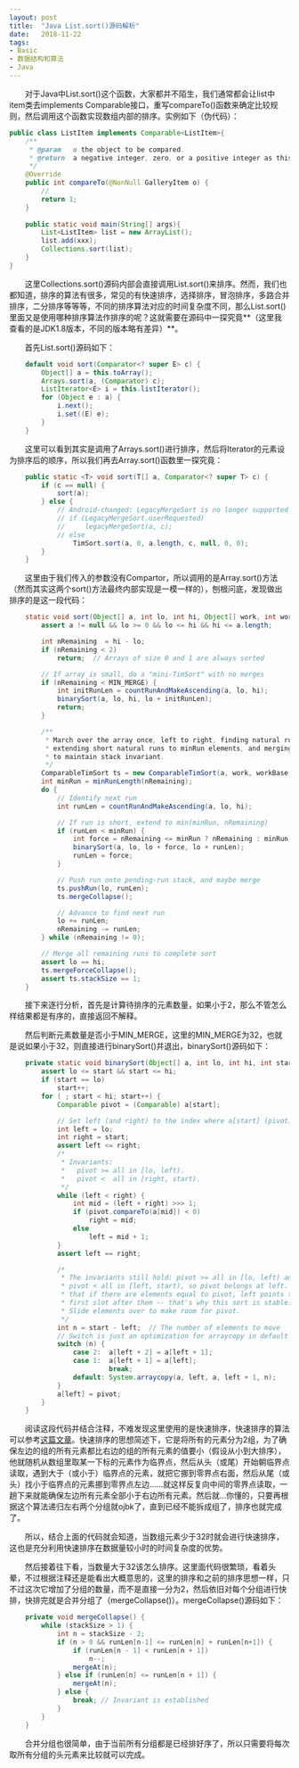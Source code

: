 ```yaml
---
layout: post
title:  "Java List.sort()源码解析"
date:   2018-11-22
tags:
- Basic
- 数据结构和算法
- Java
---
```


&emsp;&emsp;对于Java中List.sort()这个函数，大家都并不陌生，我们通常都会让list中item类去implements Comparable接口，重写compareTo()函数来确定比较规则，然后调用这个函数实现数组内部的排序。实例如下（伪代码）：  

```Java
public class ListItem implements Comparable<ListItem>{
	/**
	 * @param   o the object to be compared.
     * @return  a negative integer, zero, or a positive integer as this object is less than, equal to, or greater than the specified object.
	 */
	@Override
    public int compareTo(@NonNull GalleryItem o) {
        //
        return 1;
    }
    
    public static void main(String[] args){
		List<ListItem> list = new ArrayList();
		list.add(xxx);
		Collections.sort(list);
    }
}
```

&emsp;&emsp;这里Collections.sort()源码内部会直接调用List.sort()来排序。然而，我们也都知道，排序的算法有很多，常见的有快速排序，选择排序，冒泡排序，多路合并排序，二分排序等等等，不同的排序算法对应的时间复杂度不同，那么List.sort()里面又是使用哪种排序算法作排序的呢？这就需要在源码中一探究竟**（这里我查看的是JDK1.8版本，不同的版本略有差异）**。  

&emsp;&emsp;首先List.sort()源码如下：  

```Java
    default void sort(Comparator<? super E> c) {
        Object[] a = this.toArray();
        Arrays.sort(a, (Comparator) c);
        ListIterator<E> i = this.listIterator();
        for (Object e : a) {
            i.next();
            i.set((E) e);
        }
    }
```
&emsp;&emsp;这里可以看到其实是调用了Arrays.sort()进行排序，然后将Iterator的元素设为排序后的顺序，所以我们再去Array.sort()函数里一探究竟：   

```Java
    public static <T> void sort(T[] a, Comparator<? super T> c) {
        if (c == null) {
            sort(a);
        } else {
            // Android-changed: LegacyMergeSort is no longer supported
            // if (LegacyMergeSort.userRequested)
            //     legacyMergeSort(a, c);
            // else
                TimSort.sort(a, 0, a.length, c, null, 0, 0);
        }
    }
```
&emsp;&emsp;这里由于我们传入的参数没有Compartor，所以调用的是Array.sort()方法（然而其实这两个sort()方法最终内部实现是一模一样的），刨根问底，发现做出排序的是这一段代码：
```Java
    static void sort(Object[] a, int lo, int hi, Object[] work, int workBase, int workLen) {
        assert a != null && lo >= 0 && lo <= hi && hi <= a.length;

        int nRemaining  = hi - lo;
        if (nRemaining < 2)
            return;  // Arrays of size 0 and 1 are always sorted

        // If array is small, do a "mini-TimSort" with no merges
        if (nRemaining < MIN_MERGE) {
            int initRunLen = countRunAndMakeAscending(a, lo, hi);
            binarySort(a, lo, hi, lo + initRunLen);
            return;
        }

        /**
         * March over the array once, left to right, finding natural runs,
         * extending short natural runs to minRun elements, and merging runs
         * to maintain stack invariant.
         */
        ComparableTimSort ts = new ComparableTimSort(a, work, workBase, workLen);
        int minRun = minRunLength(nRemaining);
        do {
            // Identify next run
            int runLen = countRunAndMakeAscending(a, lo, hi);

            // If run is short, extend to min(minRun, nRemaining)
            if (runLen < minRun) {
                int force = nRemaining <= minRun ? nRemaining : minRun;
                binarySort(a, lo, lo + force, lo + runLen);
                runLen = force;
            }

            // Push run onto pending-run stack, and maybe merge
            ts.pushRun(lo, runLen);
            ts.mergeCollapse();

            // Advance to find next run
            lo += runLen;
            nRemaining -= runLen;
        } while (nRemaining != 0);

        // Merge all remaining runs to complete sort
        assert lo == hi;
        ts.mergeForceCollapse();
        assert ts.stackSize == 1;
    }
```
&emsp;&emsp;接下来逐行分析，首先是计算待排序的元素数量，如果小于2，那么不管怎么样结果都是有序的，直接返回不解释。  

&emsp;&emsp;然后判断元素数量是否小于MIN_MERGE，这里的MIN_MERGE为32，也就是说如果小于32，则直接进行binarySort()并退出，binarySort()源码如下：  

```Java
    private static void binarySort(Object[] a, int lo, int hi, int start) {
        assert lo <= start && start <= hi;
        if (start == lo)
            start++;
        for ( ; start < hi; start++) {
            Comparable pivot = (Comparable) a[start];

            // Set left (and right) to the index where a[start] (pivot) belongs
            int left = lo;
            int right = start;
            assert left <= right;
            /*
             * Invariants:
             *   pivot >= all in [lo, left).
             *   pivot <  all in [right, start).
             */
            while (left < right) {
                int mid = (left + right) >>> 1;
                if (pivot.compareTo(a[mid]) < 0)
                    right = mid;
                else
                    left = mid + 1;
            }
            assert left == right;

            /*
             * The invariants still hold: pivot >= all in [lo, left) and
             * pivot < all in [left, start), so pivot belongs at left.  Note
             * that if there are elements equal to pivot, left points to the
             * first slot after them -- that's why this sort is stable.
             * Slide elements over to make room for pivot.
             */
            int n = start - left;  // The number of elements to move
            // Switch is just an optimization for arraycopy in default case
            switch (n) {
                case 2:  a[left + 2] = a[left + 1];
                case 1:  a[left + 1] = a[left];
                         break;
                default: System.arraycopy(a, left, a, left + 1, n);
            }
            a[left] = pivot;
        }
    }
```

&emsp;&emsp;阅读这段代码并结合注释，不难发现这里使用的是快速排序，快速排序的算法可以参考[这篇文章](https://baike.baidu.com/item/%E5%BF%AB%E9%80%9F%E6%8E%92%E5%BA%8F%E7%AE%97%E6%B3%95/369842?fromtitle=%E5%BF%AB%E9%80%9F%E6%8E%92%E5%BA%8F&fromid=2084344&fr=aladdin)。快速排序的思想简述下，它是将所有的元素分为2组，为了确保左边的组的所有元素都比右边的组的所有元素的值要小（假设从小到大排序），他就随机从数组里取某一下标的元素作为临界点，然后从头（或尾）开始朝临界点读取，遇到大于（或小于）临界点的元素，就把它挪到零界点右面，然后从尾（或头）找小于临界点的元素挪到零界点左边......就这样反复向中间的零界点读取，一趟下来就能确保左边所有元素全部小于右边所有元素。然后就...你懂的，只要再根据这个算法递归左右两个分组就ojbk了，直到已经不能拆成组了，排序也就完成了。  

&emsp;&emsp;所以，结合上面的代码就会知道，当数组元素少于32时就会进行快速排序，这也是充分利用快速排序在数据量较小时的时间复杂度的优势。  

&emsp;&emsp;然后接着往下看，当数量大于32该怎么排序。这里面代码很繁琐，看着头晕，不过根据注释还是能看出大概意思的，这里的排序和之前的排序思想一样，只不过这次它增加了分组的数量，而不是直接一分为2，然后依旧对每个分组进行快排，快排完就是合并分组了（mergeCollapse()）。mergeCollapse()源码如下：
```Java
    private void mergeCollapse() {
        while (stackSize > 1) {
            int n = stackSize - 2;
            if (n > 0 && runLen[n-1] <= runLen[n] + runLen[n+1]) {
                if (runLen[n - 1] < runLen[n + 1])
                    n--;
                mergeAt(n);
            } else if (runLen[n] <= runLen[n + 1]) {
                mergeAt(n);
            } else {
                break; // Invariant is established
            }
        }
    }
```
&emsp;&emsp;合并分组也很简单，由于当前所有分组都是已经排好序了，所以只需要将每次取所有分组的头元素来比较就可以完成。
